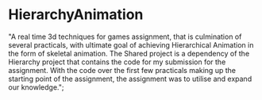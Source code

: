 # HierarchyAnimation
"A real time 3d techniques for games assignment, that is culmination of several practicals, with ultimate goal of achieving Hierarchical Animation in the form of skeletal animation. The Shared project is a dependency of the Hierarchy project that contains the code for my submission for the assignment. With the code over the first few practicals making up the starting point of the assignment, the assignment was to utilise and expand our knowledge.";
